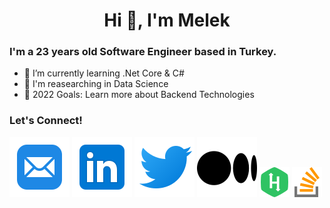 <div style = " text-align: center;"> 

# Hi 👋, I'm Melek 

</div>

### I'm a 23 years old Software Engineer based in Turkey.

- 🌱 I’m currently learning .Net Core & C#
- 🧐 I'm reasearching in Data Science
- 💫 2022 Goals: Learn more about Backend Technologies

### Let's Connect!

[![mail](./img/mail.svg)](mailto:<meleknuryazlamaz@gmail.com>)
[![linkedin](./img/linkedin.svg)](https://www.linkedin.com/in/meleknuryazlamaz/)
[![twitter](./img/twitter.svg)](https://twitter.com/melekny)
[![medium](./img/medium.svg)](https://medium.com/@melekny)
[![hackerrank](./img/hackerrank.png)](https://www.hackerrank.com/melekny)
[![stackoverflow](./img/stackoverflow.png)](https://stackoverflow.com/users/18216772/melekny)






 

